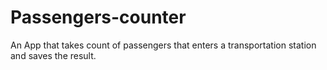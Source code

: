 # Passengers-counter
An App that takes count of passengers that enters a transportation station and saves the result.
